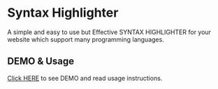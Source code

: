 <h1>Syntax Highlighter</h1>

<p>A simple and easy to use but Effective SYNTAX HIGHLIGHTER for your website which support many programming languages.</p>

<h2>DEMO & Usage</h2>

<a href="https://f86597.github.io/Syntax-Highlighter/" target="_blank">Click HERE</a> to see DEMO and read usage instructions.
